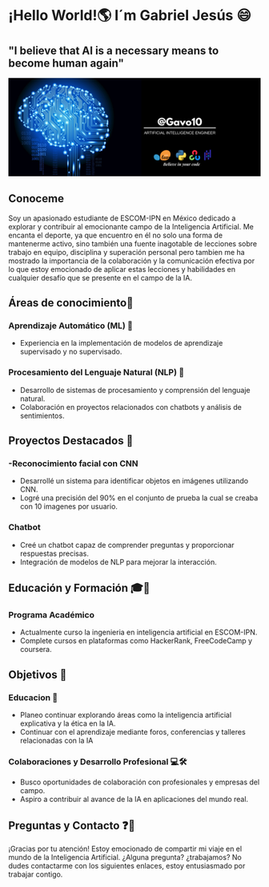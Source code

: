# ¡Hello World!🌎 I´m Gabriel Jesús 😄
## "I believe that AI is a necessary means to become human again"
![Imagen presentacion](https://github.com/Gavo10/Gavo10/blob/main/assets/presentacion.png)

## Conoceme 
Soy un apasionado estudiante de ESCOM-IPN en México dedicado a explorar y contribuir al emocionante campo de la Inteligencia Artificial. Me encanta el deporte, ya que encuentro en él no solo una forma de mantenerme activo, sino también una fuente inagotable de lecciones sobre trabajo en equipo, disciplina y superación personal pero tambien me ha mostrado la importancia de la colaboración y la comunicación efectiva por lo que estoy emocionado de aplicar estas lecciones y habilidades en cualquier desafío que se presente en el campo de la IA.

## Áreas de conocimiento📖
### Aprendizaje Automático (ML) 🤖
- Experiencia en la implementación de modelos de aprendizaje supervisado y no supervisado.

### Procesamiento del Lenguaje Natural (NLP) 🧠
- Desarrollo de sistemas de procesamiento y comprensión del lenguaje natural.
- Colaboración en proyectos relacionados con chatbots y análisis de sentimientos.

## Proyectos Destacados 🚀
### -Reconocimiento facial con CNN
- Desarrollé un sistema para identificar objetos en imágenes utilizando CNN.
- Logré una precisión del 90% en el conjunto de prueba la cual se creaba con 10 imagenes por usuario.

### Chatbot 
- Creé un chatbot capaz de comprender preguntas y proporcionar respuestas precisas.
- Integración de modelos de NLP para mejorar la interacción.

## Educación y Formación 🎓📝
### Programa Académico

- Actualmente curso la ingenieria en inteligencia artificial en ESCOM-IPN.
- Complete cursos en plataformas como HackerRank, FreeCodeCamp y coursera.

## Objetivos 🎯
### Educacion 🏫
- Planeo continuar explorando áreas como la inteligencia artificial explicativa y la ética en la IA.
- Continuar con el aprendizaje mediante foros, conferencias y talleres relacionadas con la IA

### Colaboraciones y Desarrollo Profesional 💻🛠️  
- Busco oportunidades de colaboración con profesionales y empresas del campo.
- Aspiro a contribuir al avance de la IA en aplicaciones del mundo real.

## Preguntas y Contacto ❓📱
¡Gracias por tu atención! Estoy emocionado de compartir mi viaje en el mundo de la Inteligencia Artificial. ¿Alguna pregunta? ¿trabajamos? No dudes contactarme con los siguientes enlaces, estoy entusiasmado por trabajar contigo.
